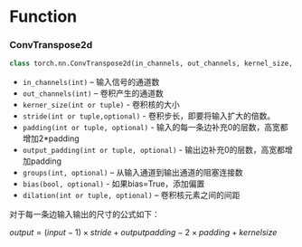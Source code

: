 # Function

### ConvTranspose2d

```python
class torch.nn.ConvTranspose2d(in_channels, out_channels, kernel_size, stride=1, padding=0, output_padding=0, groups=1, bias=True, dilation=1)
```

- `in_channels(int)` – 输入信号的通道数
- `out_channels(int)` – 卷积产生的通道数
- `kerner_size(int or tuple)` - 卷积核的大小
- `stride(int or tuple,optional)` - 卷积步长，即要将输入扩大的倍数。
- `padding(int or tuple, optional)` - 输入的每一条边补充0的层数，高宽都增加2*padding
- `output_padding(int or tuple, optional)` - 输出边补充0的层数，高宽都增加padding
- `groups(int, optional)` – 从输入通道到输出通道的阻塞连接数
- `bias(bool, optional)` - 如果bias=True，添加偏置
- `dilation(int or tuple, optional)` – 卷积核元素之间的间距

对于每一条边输入输出的尺寸的公式如下：

$output=(input-1) \times stride+outputpadding-2\times padding +kernelsize$

